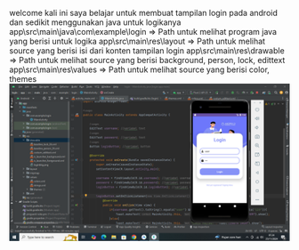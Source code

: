 welcome kali ini saya belajar untuk membuat tampilan login pada android dan sedikit menggunakan java untuk logikanya
app\src\main\java\com\example\login => Path untuk melihat program java yang berisi untuk logika
app\src\main\res\layout => Path untuk melihat source yang berisi isi dari konten tampilan login
app\src\main\res\drawable => Path untuk melihat source yang berisi background, person, lock, edittext
app\src\main\res\values => Path untuk melihat source yang berisi color, themes
![alt text](https://github.com/arsalfrlh/android-studio-login-page-java/blob/main/login.PNG?raw=true)
